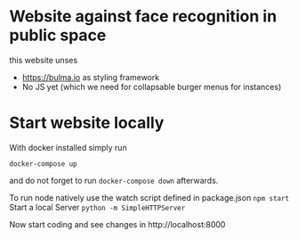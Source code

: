 # Website against face recognition in public space
this website unses
 * https://bulma.io as styling framework
 * No JS yet (which we need for collapsable burger menus for instances)

# Start website locally
With docker installed simply run
```
docker-compose up
```
and do not forget to run `docker-compose down` afterwards.


To run node natively use the watch script defined in package.json
`npm start`
Start a local Server
`python -m SimpleHTTPServer`


Now start coding and see changes in http://localhost:8000
